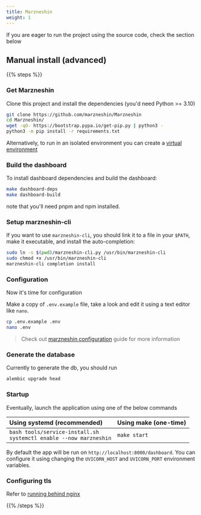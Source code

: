 ```yaml
---
title: Marzneshin
weight: 1
---
```


If you are eager to run the project using the source code, check the section below

## Manual install (advanced)

{{% steps %}}

### Get Marzneshin

Clone this project and install the dependencies (you'd need Python >= 3.10)

```bash
git clone https://github.com/marzneshin/Marzneshin
cd Marzneshin/
wget -qO- https://bootstrap.pypa.io/get-pip.py | python3 -
python3 -m pip install -r requirements.txt
```

Alternatively, to run in an isolated environment you can create a [virtual environment](https://pypi.org/project/virtualenv/)

### Build the dashboard

To install dashboard dependencies and build the dashboard:

```bash
make dashboard-deps
make dashboard-build
```

note that you'll need pnpm and npm installed.

### Setup marzneshin-cli

If you want to use `marzneshin-cli`, you should link it to a file in your `$PATH`, make it executable, and install the
auto-completion:

```bash
sudo ln -s $(pwd)/marzneshin-cli.py /usr/bin/marzneshin-cli
sudo chmod +x /usr/bin/marzneshin-cli
marzneshin-cli completion install
```

### Configuration

Now it's time for configuration

Make a copy of `.env.example` file, take a look and edit it using a text editor like `nano`.

```bash
cp .env.example .env
nano .env
```

> Check out [marzneshin configuration](/docs/configuration/marzneshin) guide for more information

### Generate the database

Currently to generate the db, you should run

```bash
alembic upgrade head
```

### Startup

Eventually, launch the application using one of the below commands

| Using systemd (recommended)                                            | Using make (one-time) |
| :--------------------------------------------------------------------- | --------------------- |
| `bash tools/service-install.sh`<br>`systemctl enable --now marzneshin` | `make start`          |

By default the app will be run on `http://localhost:8000/dashboard`. You can configure it using changing
the `UVICORN_HOST` and `UVICORN_PORT` environment variables.

### Configuring tls

Refer to [running behind nginx](/docs/how-to-guides/behind-nginx)

{{% /steps %}}
